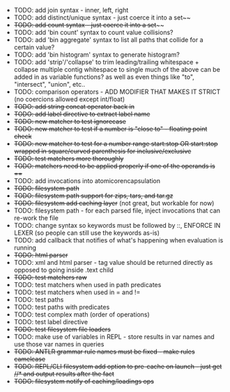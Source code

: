 * TODO: add join syntax - inner, left, right
* TODO: add distinct/unique syntax - just coerce it into a set~~
* ~~TODO: add count syntax - just coerce it into a set~~~~
* TODO: add 'bin count' syntax to count value collisions?
* TODO: add 'bin aggregate' syntax to list all paths that collide for a certain value?
* TODO: add 'bin histogram' syntax to generate histogram?
* TODO: add 'strip'/'collapse' to trim leading/trailing whitespace + collapse multiple contig whitespace to single
  much of the above can be added in as variable functions?
    as well as even things like "to", "intersect", "union", etc..
* TODO: comparison operators - ADD MODIFIER THAT MAKES IT STRICT (no coercions allowed except int/float)
* ~~TODO: add string concat operator back in~~
* ~~TODO: add label directive to extract label name~~
* ~~TODO: new matcher to test ignorecase~~
* ~~TODO: new matcher to test if a number is "close to" - floating point check~~
* ~~TODO: new matcher to test for a number range  start:stop OR start:stop wrapped in square/curved parenthesis for inclusive/exclusive~~
* ~~TODO: test matchers more thoroughly~~
* ~~TODO: matchers need to be applied properly if one of the operands is ==~~
* TODO: add invocations into atomicorencapsulation
* ~~TODO: filesystem path~~
* ~~TODO: filesystem path support for zips, tars, and tar.gz~~
* ~~TODO: filesystem add caching layer~~ (not great, but workable for now)
* TODO: filesystem path - for each parsed file, inject invocations that can re-work the file
* TODO: change syntax so keywords must be followed by ::, ENFORCE IN LEXER (so people can still use the keywords as-is)
* TODO: add callback that notifies of what's happening when evaluation is running
* ~~TODO: html parser~~
* TODO: xml and html parser - tag value should be returned directly as opposed to going inside .text child
* ~~TODO: test matchers raw~~
* TODO: test matchers when used in path predicates
* TODO: test matchers when used in = and !=
* TODO: test paths
* TODO: test paths with predicates
* TODO: test complex math (order of operations)
* TODO: test label directive
* ~~TODO: test filesystem file loaders~~
* TODO: make use of variables in REPL - store results in var names and use those var names in queries
* ~~TODO: ANTLR grammar rule names must be fixed - make rules camelcase~~
* ~~TODO: REPL/CLI filesystem add option to pre-cache on launch - just get //* and output results after the fact~~
* ~~TODO: filesystem notify of caching/loadings ops~~